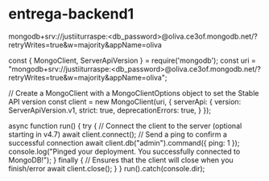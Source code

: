 # entrega-backend1
mongodb+srv://justiiturraspe:<db_password>@oliva.ce3of.mongodb.net/?retryWrites=true&w=majority&appName=oliva



const { MongoClient, ServerApiVersion } = require('mongodb');
const uri = "mongodb+srv://justiiturraspe:<db_password>@oliva.ce3of.mongodb.net/?retryWrites=true&w=majority&appName=oliva";

// Create a MongoClient with a MongoClientOptions object to set the Stable API version
const client = new MongoClient(uri, {
  serverApi: {
    version: ServerApiVersion.v1,
    strict: true,
    deprecationErrors: true,
  }
});

async function run() {
  try {
    // Connect the client to the server	(optional starting in v4.7)
    await client.connect();
    // Send a ping to confirm a successful connection
    await client.db("admin").command({ ping: 1 });
    console.log("Pinged your deployment. You successfully connected to MongoDB!");
  } finally {
    // Ensures that the client will close when you finish/error
    await client.close();
  }
}
run().catch(console.dir);
